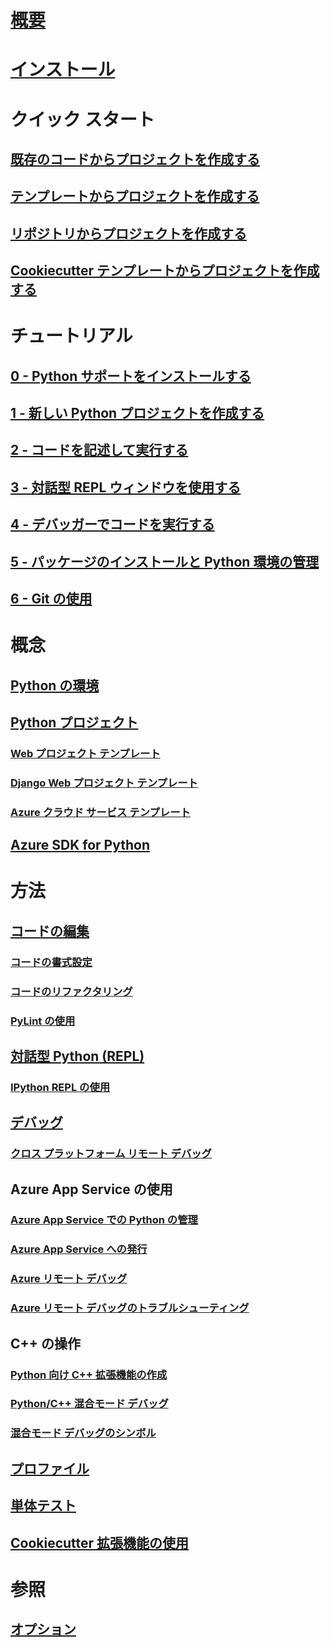 # [概要](python-in-visual-studio.md)
# [インストール](installation.md)
# クイック スタート
## [既存のコードからプロジェクトを作成する](quickstart-01-project-from-existing.md)
## [テンプレートからプロジェクトを作成する](quickstart-02-project-from-template.md)
## [リポジトリからプロジェクトを作成する](quickstart-03-project-from-repository.md)
## [Cookiecutter テンプレートからプロジェクトを作成する](quickstart-04-project-from-cookiecutter.md)
# チュートリアル
## [0 - Python サポートをインストールする](vs-tutorial-01-00.md)
## [1 - 新しい Python プロジェクトを作成する](vs-tutorial-01-01.md)
## [2 - コードを記述して実行する](vs-tutorial-01-02.md)
## [3 - 対話型 REPL ウィンドウを使用する](vs-tutorial-01-03.md)
## [4 - デバッガーでコードを実行する](vs-tutorial-01-04.md)
## [5 - パッケージのインストールと Python 環境の管理](vs-tutorial-01-05.md)
## [6 - Git の使用](vs-tutorial-01-06.md)
# 概念
## [Python の環境](python-environments.md)
## [Python プロジェクト](python-projects.md)
### [Web プロジェクト テンプレート](template-web.md)
### [Django Web プロジェクト テンプレート](template-django.md)
### [Azure クラウド サービス テンプレート](template-azure-cloud-service.md)
## [Azure SDK for Python](azure-sdk-for-python.md)
# 方法
## [コードの編集](code-editing.md)
### [コードの書式設定](code-formatting.md)
### [コードのリファクタリング](code-refactoring.md)
### [PyLint の使用](code-pylint.md)
## [対話型 Python (REPL)](interactive-repl.md)
### [IPython REPL の使用](interactive-repl-ipython.md)
## [デバッグ](debugging.md)
### [クロス プラットフォーム リモート デバッグ](debugging-cross-platform-remote.md)
## Azure App Service の使用
### [Azure App Service での Python の管理](managing-python-on-azure-app-service.md)
### [Azure App Service への発行](publishing-to-azure.md)
### [Azure リモート デバッグ](debugging-azure-remote.md)
### [Azure リモート デバッグのトラブルシューティング](debugging-azure-remote-troubleshooting.md)
## C++ の操作
### [Python 向け C++ 拡張機能の作成](cpp-and-python.md)
### [Python/C++ 混合モード デバッグ](debugging-mixed-mode.md)
### [混合モード デバッグのシンボル](debugging-symbols-for-mixed-mode.md)
## [プロファイル](profiling.md)
## [単体テスト](unit-testing.md)
## [Cookiecutter 拡張機能の使用](cookiecutter.md)
# 参照
## [オプション](options.md)
